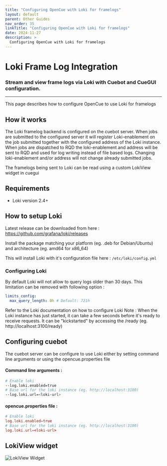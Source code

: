 ```yaml
---
title: "Configuring OpenCue with Loki for framelogs"
layout: default
parent: Other Guides
nav_order: 35
linkTitle: "Configuring OpenCue with Loki for framelogs"
date: 2024-11-27
description: >
  Configuring OpenCue with Loki for framelogs
---
```


# Loki Frame Log Integration

### Stream and view frame logs via Loki with Cuebot and CueGUI configuration.

---

This page describes how to configure OpenCue to use Loki for framelogs

## How it works
The Loki framelog backend is configured on the cuebot server. When jobs are submitted to the
configured server it will register Loki-enablement on the job submitted together with the configured
address of the Loki instance. When jobs are dispatched to RQD the loki-enablement and address will
be sent to RQD and used for log writing instead of file based logs. Changing loki-enablement and/or
address will not change already submitted jobs.

The framelogs being sent to Loki can be read using a custom LokiView widget in cuegui

## Requirements
 - Loki version 2.4+

## How to setup Loki
Latest release can be downloaded from here : https://github.com/grafana/loki/releases

Install the package matching your platform (eg. .deb for Debian/Ubuntu) and architecture (eg. amd64 for x86_64)

This will install Loki with it's configuration file here : `/etc/loki/config.yml`

### Configuring Loki
By default Loki will not allow to query logs older than 30 days. This limitation can be removed with
following option :
```yaml
limits_config:
  max_query_length: 0h # Default: 721h
```
Refer to the Loki documentation on how to configure Loki
Note : When the Loki instance has just started, it can take a few seconds before it's ready to
receive requests. It can be "kickstarted" by accessing the <loki-url>/ready 
(eg. http://localhost:3100/ready)
## Configuring cuebot
The cuebot server can be configure to use Loki either by setting command line arguments or using the
opencue.properties file
#### Command line arguments :
```bash
# Enable loki
--log.loki.enabled=true
# Base url for the loki instance (eg. http://localhost:3100)
--log.loki.url=<loki-url>
```

#### opencue.properties file :
```toml
# Enable loki
log.loki.enabled=true
# Base url for the loki instance (eg. http://localhost:3100)
log.loki.url=<loki-url>
```


## LokiView widget
![LokiView Widget](/OpenCue/assets/images/lokiview_widget.png)